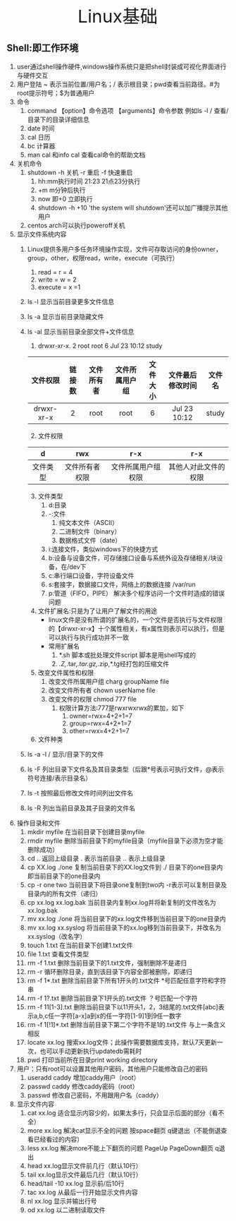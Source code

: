 <div style="text-align: center;font-size: 40px;">Linux基础</div>

## Shell:即工作环境

1. user通过shell操作硬件,windows操作系统只是把shell封装成可视化界面进行与硬件交互
2. 用户登陆 ~ 表示当前位置/用户名；/ 表示根目录；pwd查看当前路径。#为root提示符号；$为普通用户
2. 命令
    1. command 【option】命令选项 【arguments】命令参数 例如ls -l / 查看/目录下的目录详细信息
    2. date 时间
    3. cal 日历
    4. bc 计算器
    5. man cal 和info cal 查看cal命令的帮助文档
3. 关机命令
    1. shutdown -h 关机 -r 重启 -f 快速重启
        1. hh:mm执行时间 21:23 21点23分执行
        2. +m m分钟后执行
        3. now 即+0 立即执行
        4. shutdown -h +10 'the system will shutdown'还可以加广播提示其他用户
    2. centos arch可以执行poweroff关机
4. 显示文件系统内容
    1. Linux提供多用户多任务环境操作实现，文件可存取访问的身份owner，group，other，权限read，write，execute（可执行）
        1. read = r = 4
        2. write = w = 2
        3. execute = x =1
    2. ls -l 显示当前目录更多文件信息
    2. ls -a 显示当前目录隐藏文件
    3. ls -al 显示当前目录全部文件+文件信息
        1. drwxr-xr-x. 2 root root 6 Jul 23 10:12 study

       |文件权限|链接数|文件所有者|文件所属用户组|文件大小|文件最后修改时间|文件名|
       |:---:|:---:|:---:|:---:|:---:|:---:|:---:|
       |drwxr-xr-x|2|root|root|6|Jul 23 10:12|study|

        2. 文件权限

       |d|rwx|r-x|r-x|
       |:---:|:---:|:---:|:---:|
       |文件类型|文件所有者权限|文件所属用户组权限|其他人对此文件的权限|

        3. 文件类型
            1. d:目录
            2. -:文件
                1. 纯文本文件（ASCII）
                2. 二进制文件（binary）
                3. 数据格式文件（date）
            3. i:连接文件，类似windows下的快捷方式
            4. b:设备与设备文件，可存储接口设备与系统外设及存储相关/块设备，在/dev下
            5. c:串行端口设备，字符设备文件
            6. s:套接字，数据接口文件，网络上的数据连接 /var/run
            7. p:管道（FIFO，PIPE） 解决多个程序访问一个文件时造成的错误问题
        4. 文件扩展名:只是为了让用户了解文件的用途
            - linux文件是没有所谓的扩展名的，一个文件是否执行与文件权限的【drwxr-xr-x】十个属性相关，有x属性则表示可以执行，但是可以执行与执行成功并不一致
            - 常用扩展名
                1. *.sh 脚本或批处理文件script 脚本是用shell写成的
                2. *.Z,*.tar,*.tar.gz,*.zip,*.tg经打包的压缩文件
        5. 改变文件属性和权限
            1. 改变文件所属用户组 charg groupName file
            2. 改变文件所有者 chown userName file
            3. 改变文件的权限 chmod 777 file
                1. 权限计算方法:777是rwxrwxrwx的累加，如下
                    1. owner=rwx=4+2+1=7
                    2. group=rwx=4+2+1=7
                    3. other=rwx=4+2+1=7
        6. 文件种类

    4. ls -a -l / 显示/目录下的文件
    5. ls -F 列出目录下文件名及其目录类型（后跟*号表示可执行文件，@表示符号连接/表示目录名）
    6. ls -t 按照最后修改文件时间列出文件名
    7. ls -R 列出当前目录及其子目录的文件名
5. 操作目录和文件
    1. mkdir myfile 在当前目录下创建目录myfile
    2. rmdir myfile 删除当前目录下的myfile目录（myfile目录下必须为空才能删除成功）
    3. cd .. 返回上级目录 . 表示当前目录 .. 表示上级目录
    4. cp XX.log ./one 复制当前目录下的XX.log文件到 ./ 目录下的one目录内 即当前目录下的one目录内
    5. cp -r one two 当前目录下将目录one复制到two内 -r表示可以复制目录及目录内的所有文件（递归）
    6. cp xx.log xx.log.bak 当前目录内复制xx.log并将新复制的文件改名为xx.log.bak
    7. mv xx.log ./one 将当前目录下的xx.log文件移到当前目录下的one目录内
    7. mv xx.log xx.syslog 将当前目录下的xx.log移到当前目录下，并改名为xx.syslog（改名字）
    7. touch 1.txt 在当前目录下创建1.txt文件
    7. file 1.txt 查看文件类型
    7. rm -f 1.txt 删除当前目录下的1.txt文件，强制删除不是递归
    7. rm -r 循环删除目录，直到该目录下内容全部被删除，即递归
    7. rm -f 1*.txt 删除当前目录下所有1开头的.txt文件 *号匹配任意字符和字符串
    7. rm -f 1?.txt 删除当前目录下1开头的.txt文件 ？号匹配一个字符
    7. rm -f 11[1-3].txt 删除当前目录下以11开头1，2，3结尾的.txt文件[abc]表示a,b,c任一字符[a-x]a到x的任一字符[1-9]1到9任一数字
    7. rm -f 1[!1]*.txt 删除当前目录下第二个字符不是1的.txt文件 与上一条含义相反
    7. locate xx.log 搜索xx.log文件；此操作需要数据库支持，默认7天更新一次，也可以手动更新执行updatedb需耗时
    7. pwd 打印当前所在目录print working directory
6. 用户：只有root可以设置其他用户密码，其他用户只能修改自己的密码
    1. useradd caddy 增加caddy用户（root）
    2. passwd caddy 修改caddy密码（root）
    1. passwd 修改自己密码，不用跟用户名（caddy）
7. 显示文件内容
    1. cat xx.log 适合显示内容少的，如果太多行，只会显示后面的部分（看不全）
    2. more xx.log 解决cat显示不全的问题 按space翻页 q键退出（不能倒退查看已经看过的内容）
    3. less xx.log 解决more不能上下翻页的问题 PageUp PageDown翻页 q退出
    4. head xx.log显示文件前几行（默认10行）
    5. tail xx.log显示文件最后几行（默认10行）
    6. head/tail -10 xx.log 显示前/后10行
    7. tac xx.log 从最后一行开始显示文件内容
    8. nl xx.log 显示并输出行号
    9. od xx.log 以二进制读取文件